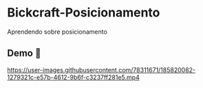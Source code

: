 # Bickcraft-Posicionamento
Aprendendo sobre posicionamento 

## Demo 🎥

https://user-images.githubusercontent.com/78311671/185820082-1279321c-e57b-4612-9b6f-c3237ff281e5.mp4

